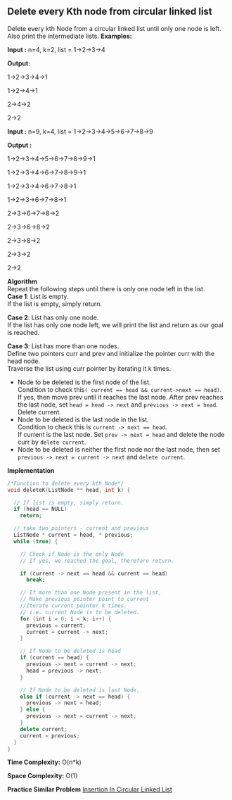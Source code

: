 ## Delete every Kth node from circular linked list
Delete every kth Node from a circular linked list until only one node is left. Also print the intermediate lists.
**Examples:**

**Input :** n=4, k=2, list = 1->2->3->4

**Output:**

1->2->3->4->1

1->2->4->1

2->4->2

2->2

**Input :** n=9, k=4, list = 1->2->3->4->5->6->7->8->9

**Output :**

1->2->3->4->5->6->7->8->9->1

1->2->3->4->6->7->8->9->1

1->2->3->4->6->7->8->1

1->2->3->6->7->8->1

2->3->6->7->8->2

2->3->6->8->2

2->3->8->2

2->3->2

2->2

**Algorithm**  
Repeat the following steps until there is only one node left in the list.  
**Case 1**: List is empty.  
If the list is empty, simply return.

**Case 2**: List has only one node.  
If the list has only one node left, we will print the list and return as our goal is reached.

**Case 3**: List has more than one nodes.  
Define two pointers curr and prev and initialize the pointer curr with the head node.  
Traverse the list using curr pointer by iterating it k times.

-   Node to be deleted is the first node of the list.  
    Condition to check this`( current == head && current->next == head)`.  
    If yes, then move prev until it reaches the last node. After prev reaches the last node, set `head = head -> next` and `previous -> next = head`. Delete current.
-   Node to be deleted is the last node in the list.  
    Condition to check this is `current -> next == head`.  
    If current is the last node. Set `prev -> next = head` and delete the node curr by `delete current`.
-   Node to be deleted is neither the first node nor the last node, then set `previous -> next = current -> next` and `delete current`.

**Implementation**
```c++
/*Function to delete every kth Node*/
void deleteK(ListNode ** head, int k) {

  // If list is empty, simply return. 
  if (head == NULL)
    return;

  // take two pointers - current and previous 
  ListNode * current = head, * previous;
  while (true) {

    // Check if Node is the only Node
    // If yes, we reached the goal, therefore return.

    if (current -> next == head && current == head)
      break;

    // If more than one Node present in the list, 
    // Make previous pointer point to current
    //Iterate current pointer k times, 
    // i.e. current Node is to be deleted. 
    for (int i = 0; i < k; i++) {
      previous = current;
      current = current -> next;
    }

    // If Node to be deleted is head 
    if (current == head) {
      previous -> next = current -> next;
      head = previous -> next;
    }

    // If Node to be deleted is last Node. 
    else if (current -> next == head) {
      previous -> next = head;
    } else {
      previous -> next = current -> next;
    }
    delete current;
    current = previous;
  }
}
```

**Time Complexity:** O(n*k)

**Space Complexity:**  O(1)

**Practice Similar Problem** [Insertion In Circular Linked List](https://leetcode.com/problems/insert-into-a-sorted-circular-linked-list/)
